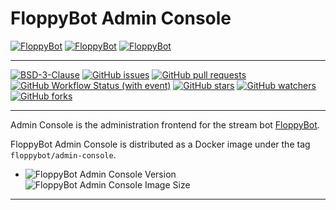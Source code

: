 # FloppyBot Admin Console

[![FloppyBot][img-floppybot]][floppybot]
[![FloppyBot][img-floppybot-ac]][floppybot-ac]
[![FloppyBot][img-floppybot-ss]][floppybot-ss]

---

[![BSD-3-Clause](https://img.shields.io/github/license/rGunti/FloppyBot-AdminConsole)](https://github.com/rGunti/FloppyBot-AdminConsole/blob/master/LICENSE)
[![GitHub issues](https://img.shields.io/github/issues/rGunti/FloppyBot-AdminConsole)](https://github.com/rGunti/FloppyBot-AdminConsole/issues)
[![GitHub pull requests](https://img.shields.io/github/issues-pr/rGunti/FloppyBot-AdminConsole.svg?style=flat)](https://github.com/rGunti/FloppyBot-AdminConsole/pulls)
[![GitHub Workflow Status (with event)](https://img.shields.io/github/actions/workflow/status/rGunti/FloppyBot-AdminConsole/.github%2Fworkflows%2Fbuild-test.yaml)](https://github.com/rGunti/FloppyBot-AdminConsole/actions/workflows/build-test.yaml)
[![GitHub stars](https://img.shields.io/github/stars/rGunti/FloppyBot-AdminConsole.svg?style=social&label=Stars&style=plastic)]()
[![GitHub watchers](https://img.shields.io/github/watchers/rGunti/FloppyBot-AdminConsole.svg?style=social&label=Watch&style=plastic)]()
[![GitHub forks](https://img.shields.io/github/forks/rGunti/FloppyBot-AdminConsole.svg?style=social&label=Fork&style=plastic)]()

---

Admin Console is the administration frontend for the stream bot [FloppyBot][floppybot].

FloppyBot Admin Console is distributed as a Docker image under the tag `floppybot/admin-console`.

- ![FloppyBot Admin Console Version](https://img.shields.io/docker/v/floppybot/admin-console?logo=docker&label=FloppyBot%20Admin%20Console)
  ![FloppyBot Admin Console Image Size](https://img.shields.io/docker/image-size/floppybot/admin-console/main)

---

[floppybot]: https://github.com/rgunti/floppybot
[floppybot-ac]: https://github.com/rGunti/FloppyBot-AdminConsole
[floppybot-ss]: https://github.com/rGunti/FloppyBot-StreamSource
[img-floppybot]: https://img.shields.io/badge/FloppyBot-gray?logo=.net
[img-floppybot-ac]: https://img.shields.io/badge/Admin_Console-blue?logo=googlechrome
[img-floppybot-ss]: https://img.shields.io/badge/Stream_Source-gray?logo=obsstudio
